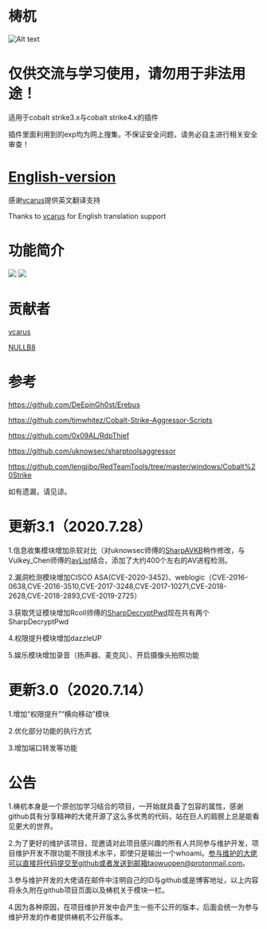 # 梼杌
![Alt text](https://github.com/pandasec888/taowu-cobalt-strike/blob/master/img/timg.jpg)

# 仅供交流与学习使用，请勿用于非法用途！

适用于cobalt strike3.x与cobalt strike4.x的插件

插件里面利用到的exp均为网上搜集，不保证安全问题，请务必自主进行相关安全审查！
# [English-version](https://github.com/pandasec888/taowu-cobalt-strike/tree/english)
感谢[vcarus](https://twitter.com/h4ltorg)提供英文翻译支持

Thanks to [vcarus](https://twitter.com/h4ltorg) for English translation support
# 功能简介
![](img/qx.png)
![](img/hx.png)

# 贡献者
[vcarus](https://twitter.com/h4ltorg)

[NULLB8](https://github.com/NULLB8)
# 参考
https://github.com/DeEpinGh0st/Erebus

https://github.com/timwhitez/Cobalt-Strike-Aggressor-Scripts

https://github.com/0x09AL/RdpThief

https://github.com/uknowsec/sharptoolsaggressor

https://github.com/lengjibo/RedTeamTools/tree/master/windows/Cobalt%20Strike

如有遗漏，请见谅。
# 更新3.1（2020.7.28）
1.信息收集模块增加杀软对比（对uknowsec师傅的[SharpAVKB](https://github.com/uknowsec/SharpAVKB)稍作修改，与Vulkey_Chen师傅的[avList](https://github.com/gh0stkey/avList)结合，添加了大约400个左右的AV进程检测。

2.漏洞检测模块增加CISCO ASA(CVE-2020-3452)、weblogic（CVE-2016-0638,CVE-2016-3510,CVE-2017-3248,CVE-2017-10271,CVE-2018-2628,CVE-2018-2893,CVE-2019-2725）

3.获取凭证模块增加RcoIl师傅的[SharpDecryptPwd](https://github.com/RcoIl/SharpDecryptPwd)现在共有两个SharpDecryptPwd

4.权限提升模块增加dazzleUP

5.娱乐模块增加录音（扬声器、麦克风）、开启摄像头拍照功能

# 更新3.0（2020.7.14）
1.增加“权限提升”“横向移动”模块

2.优化部分功能的执行方式

3.增加端口转发等功能
# 公告
1.梼杌本身是一个原创加学习结合的项目，一开始就具备了包容的属性，感谢github具有分享精神的大佬开源了这么多优秀的代码，站在巨人的肩膀上总是能看见更大的世界。

2.为了更好的维护该项目，现邀请对此项目感兴趣的所有人共同参与维护开发，项目维护开发不限功能不限技术水平，即使只是输出一个whoami。参与维护的大佬可以直接将代码提交至github或者发送到邮箱taowuopen@protonmail.com。

3.参与维护开发的大佬请在邮件中注明自己的ID与github或是博客地址，以上内容将永久附在github项目页面以及梼杌关于模块一栏。

4.因为各种原因，在项目维护开发中会产生一些不公开的版本，后面会统一为参与维护开发的作者提供梼杌不公开版本。
